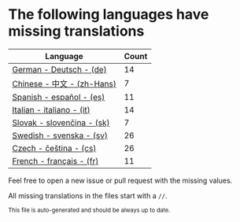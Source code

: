 # The following languages have missing translations
Language|Count
-|-
[German - Deutsch - (de)](Calendr/Assets/de.lproj/Localizable.strings)|14
[Chinese - 中文 - (zh-Hans)](Calendr/Assets/zh-Hans.lproj/Localizable.strings)|7
[Spanish - español - (es)](Calendr/Assets/es.lproj/Localizable.strings)|11
[Italian - italiano - (it)](Calendr/Assets/it.lproj/Localizable.strings)|14
[Slovak - slovenčina - (sk)](Calendr/Assets/sk.lproj/Localizable.strings)|7
[Swedish - svenska - (sv)](Calendr/Assets/sv.lproj/Localizable.strings)|26
[Czech - čeština - (cs)](Calendr/Assets/cs.lproj/Localizable.strings)|26
[French - français - (fr)](Calendr/Assets/fr.lproj/Localizable.strings)|11

Feel free to open a new issue or pull request with the missing values.

All missing translations in the files start with a `//`.

<sub>This file is auto-generated and should be always up to date.</sub>
